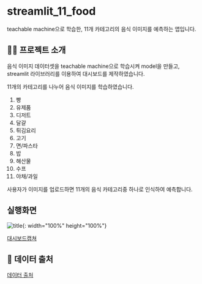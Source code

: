 # streamlit_11_food

teachable machine으로 학습한, 11개 카테고리의 음식 이미지를 예측하는 앱입니다.


## 👩‍💻 프로젝트 소개
음식 이미지 데이터셋을 teachable machine으로 학습시켜 model을 만들고, streamlit 라이브러리를 이용하여 대시보드를 제작하였습니다.


11개의 카테고리를 나누어 음식 이미지를 학습하였습니다.


1. 빵
2. 유제품
3. 디저트
4. 달걀
5. 튀김요리
6. 고기
7. 면/파스타
8. 밥
9. 해산물
10. 수프
11. 야채/과일


사용자가 이미지를 업로드하면 11개의 음식 카테고리중 하나로 인식하여 예측합니다.


## 실행화면
![title]('https://github.com/hope0163/streamlit_11_food/assets/117155666/6c82e708-883f-43ec-adb0-bd0d6bafe8f9'){: width="100%" height="100%"}


[대시보드캡쳐]('https://github.com/hope0163/streamlit_11_food/blob/main/%ED%94%84%EB%A1%9C%EC%A0%9D%ED%8A%B8%EC%86%8C%EA%B0%9C.png')


## 🔎 데이터 출처
[데이터 출처](https://www.kaggle.com/datasets/trolukovich/food11-image-dataset, "kaggle")